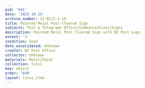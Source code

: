 ```yaml
---
pid: '641'
date: '2023-10-25'
archive_number: 23-01/2-1-10
title: Painted Metal Post Cleared Sign
subjects: Post & Telegraph Office|Communications|Signs
description: Painted Metal Post Cleared Sign with NZ Post Logo
extent: '1'
condition: Good
date_unvalidated: Unknown
creator: NZ Post Office
collector: Unknown
materials: Metal|Paint
collection: tinui
key: object
order: '640'
layout: tinui_item
---
```

